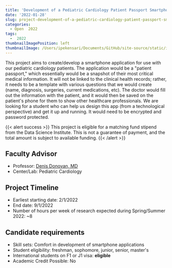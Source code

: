 ```yaml
---
title: 'Development of a Pediatric Cardiology Patient Passport Smartphone Application'
date: '2022-01-28'
slug: project-development-of-a-pediatric-cardiology-patient-passport-smartphone-application
categories:
  - Open  2022
tags:
  -  2022
thumbnailImagePosition: left
thumbnailImage: /Users/ipekensari/Documents/GitHub/site-source/static/img/construction.png
---
```

This project aims to create/develop a smartphone application for use with our pediatric cardiology patients. The application would be a "patient passport," which essentially would be a snapshot of their most critical medical information. It will not be linked to the clinical health records; rather, it needs to be a template with various questions that we would create (name, diagnosis, surgeries, current medications, etc). The doctor would fill out the information with the patient, and it would then be saved on the patient's phone for them to show other healthcare professionals. We are looking for a student who can help us design this app (from a technological perspective) and get it up and running. It would need to be encrypted and password protected.

<!--more-->

{{< alert success >}}
This project is eligible for a matching fund stipend from the Data Science Institute. This is not a guarantee of payment, and the total amount is subject to available funding.
{{< /alert >}}

## Faculty Advisor
+ Professor: [Denis Donovan, MD](https://www.pediatrics.columbia.edu/about-us/divisions/cardiology)
+ Center/Lab: Pediatric Cardiology

## Project Timeline
+ Earliest starting date: 2/1/2022
+ End date: 9/1/2022
+ Number of hours per week of research expected during Spring/Summer 2022: ~8

## Candidate requirements
+ Skill sets: Comfort in development of smartphone applications
+ Student eligibility: freshman, sophomore, junior, senior, master's
+ International students on F1 or J1 visa: **eligible**
+ Academic Credit Possible: No

